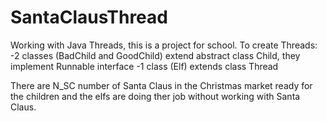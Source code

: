 # SantaClausThread

Working with Java Threads, this is a project for school.
To create Threads:
-2 classes (BadChild and GoodChild) extend abstract class Child, they implement Runnable interface
-1 class (Elf) extends class Thread

There are N_SC number of Santa Claus in the Christmas market ready for the children and the elfs are doing ther job without working with Santa Claus.

